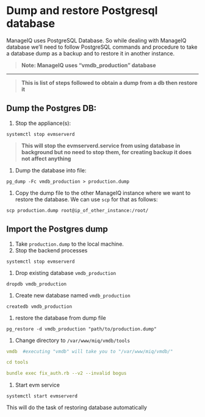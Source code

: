 # Dump and restore Postgresql database

ManageIQ uses PostgreSQL Database. So while dealing with ManageIQ database we’ll need to follow PostgreSQL commands and procedure to take a database dump as a backup and to restore it in another instance.

> **Note: ManageIQ uses “vmdb_production” database**

---

> **This is list of steps followed to obtain a dump from a db then restore it**

## Dump the Postgres DB:

1. Stop the appliance(s):

`systemctl stop evmserverd`

> **This will stop the evmserverd.service from using database in background but no need to stop them, for creating backup it does not affect anything**

1. Dump the database into file:

`pg_dump -Fc vmdb_production > production.dump`

1. Copy the dump file to the other ManageIQ instance where we want to restore the database. We can use `scp` for that as follows:

 `scp production.dump root@ip_of_other_instance:/root/`

## Import the Postgres dump

1. Take `production.dump` to the local machine.
2. Stop the backend processes

`systemctl stop evmserverd`

1. Drop existing database `vmdb_production`

`dropdb vmdb_production`

1. Create new database named `vmdb_production`

`createdb vmdb_production`

1. restore the database from dump file

`pg_restore -d vmdb_production "path/to/production.dump"`

1. Change directory to `/var/www/miq/vmdb/tools`

```yaml
vmdb  #executing "vmdb" will take you to "/var/www/miq/vmdb/"

cd tools

bundle exec fix_auth.rb --v2 --invalid bogus
```

1. Start evm service

`systemctl start evmserverd`

This will do the task of restoring database automatically